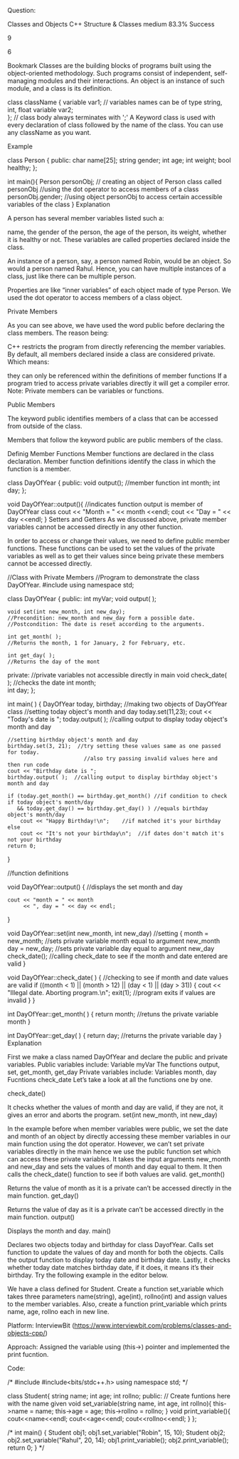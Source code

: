 Question:

Classes and Objects
C++
Structure & Classes
medium
83.3% Success

9

6

Bookmark
Classes are the building blocks of programs built using the object-oriented methodology. Such programs consist of independent, self-managing modules and their interactions. An object is an instance of such module, and a class is its definition.

class className 
{
  variable var1;         // variables names can be of type string, int, float
  variable var2;         
};                       // class body always terminates with ';' 
A Keyword class is used with every declaration of class followed by the name of the class. You can use any className as you want.

Example

class Person
{
public:
    char name[25];
    string gender;
    int age;
    int weight;
    bool healthy;
};

int main(){
  Person personObj;     // creating an object of Person class called personObj
  //using the dot operator to access members of a class
  personObj.gender;  //using object personObj to access certain accessible variables of the class
}
Explanation

A person has several member variables listed such a:

name,
the gender of the person,
the age of the person,
its weight,
whether it is healthy or not.
These variables are called properties declared inside the class.

An instance of a person, say, a person named Robin, would be an object. So would a person named Rahul. Hence, you can have multiple instances of a class, just like there can be multiple person.

Properties are like “inner variables” of each object made of type Person. We used the dot operator to access members of a class object.

Private Members

As you can see above, we have used the word public before declaring the class members. The reason being:

C++ restricts the program from directly referencing the member variables.
By default, all members declared inside a class are considered private. Which means:

they can only be referenced within the definitions of member functions
If a program tried to access private variables directly it will get a compiler error.
Note: Private members can be variables or functions.

Public Members 

The keyword public identifies members of a class that can be accessed from outside of the class.

Members that follow the keyword public are public members of the class.

Definig Member Functions
Member functions are declared in the class declaration. Member function definitions identify the class in which the function is a member.

class DayOfYear {
public:
    void output(); //member function
    int month;
    int day;
};

void DayOfYear::output(){   //indicates function output is member of DayOfYear class
  cout << "Month =  " << month <<endl;
  cout << "Day =  " << day <<endl;
}
Setters and Getters
As we discussed above, private member variables cannot be accessed directly in any other function.

In order to access or change their values, we need to define public member functions. These functions can be used to set the values of the private variables as well as to get their values since being private these members cannot be accessed directly.

//Class with Private Members 
//Program to demonstrate the class DayOfYear.
#include <iostream>
using namespace std;

class DayOfYear
{
public:
      int myVar;
    void output( );

    void set(int new_month, int new_day);
    //Precondition: new_month and new_day form a possible date.
    //Postcondition: The date is reset according to the arguments.

    int get_month( );
    //Returns the month, 1 for January, 2 for February, etc.

    int get_day( );
    //Returns the day of the mont
private:  //private variables not accessible directly in main
    void check_date( );  //checks the date
    int month;    
    int day;
};

int main( )
{
    DayOfYear today, birthday; //making two objects of DayOfYear class
    //setting today object's month and day
    today.set(11,23); 
    cout << "Today's date is ";
    today.output( );    //calling output to display today object's month and day
    
    //setting birthday object's month and day
    birthday.set(3, 21);  //try setting these values same as one passed for today. 
                            //also try passing invalid values here and then run code
    cout << "Birthday date is ";
    birthday.output( );  //calling output to display birthday object's month and day

    if (today.get_month() == birthday.get_month() //if condition to check if today object's month/day 
       && today.get_day() == birthday.get_day() ) //equals birthday object's month/day
        cout << "Happy Birthday!\n";    //if matched it's your birthday
    else
        cout << "It's not your birthday\n";  //if dates don't match it's not your birthday
    return 0;
}

//function definitions

void DayOfYear::output()
 {
  //displays the set month and day
  
    cout << "month = " << month
         << ", day = " << day << endl;
  
}

void DayOfYear::set(int new_month, int new_day) //setting
{
    month = new_month; //sets private variable month equal to argument new_month
    day = new_day;  //sets private variable day equal to argument new_day
    check_date(); //calling check_date to see if the month and date entered are valid
}

void DayOfYear::check_date( )
{
  //checking to see if month and date values are valid
    if ((month < 1) || (month > 12) || (day < 1) || (day > 31)) 
    {
        cout << "Illegal date. Aborting program.\n";
        exit(1);  //program exits if values are invalid
    }
}

int DayOfYear::get_month( )
{
    return month;    //retuns the private variable month
}

int DayOfYear::get_day( )
{
    return day;    //returns the private variable day
}
Explanation

First we make a class named DayOfYear and declare the public and private variables.
Public variables include:
Variable myVar
The functions output, set, get_month, get_day
Private variables include:
Variables month, day
Fucntions check_date
Let’s take a look at all the functions one by one.

 

check_date()

It checks whether the values of month and day are valid, if they are not, it gives an error and aborts the program.
set(int new_month, int new_day)

In the example before when member variables were public, we set the date and month of an object by directly accessing these member variables in our main function using the dot operator.
However, we can’t set private variables directly in the main hence we use the public function set which can access these private variables. It takes the input arguments new_month and new_day and sets the values of month and day equal to them.
It then calls the check_date() function to see if both values are valid.
get_month()

Returns the value of month as it is a private can’t be accessed directly in the main function.
get_day()

Returns the value of day as it is a private can’t be accessed directly in the main function.
output()

Displays the month and day.
main()

Declares two objects today and birthday for class DayofYear.
Calls set function to update the values of day and month for both the objects.
Calls the output function to display today date and birthday date.
Lastly, it checks whether today date matches birthday date, if it does, it means it’s their birthday.
Try the following example in the editor below.

We have a class defined for Student. Create a function set_variable which takes three parameters name(string), age(int), rollno(int) and assign values to the member variables. Also, create a function print_variable which prints name, age, rollno each in new line.

Platform: InterviewBit (https://www.interviewbit.com/problems/classes-and-objects-cpp/)

Approach: Assigned the variable using (this->) pointer and implemented the print fucntion.

Code:

/*
#include<iostream>
#include<bits/stdc++.h>
using namespace std;
*/

class Student{
    string name;
    int age;
    int rollno;
public:
    // Create funtions here with the name given
    void set_variable(string name, int age, int rollno){
        this->name = name;
        this->age = age;
        this->rollno = rollno;
    }
    void print_variable(){
        cout<<name<<endl;
        cout<<age<<endl;
        cout<<rollno<<endl;
    }
};



/*
int main()  {
    Student obj1;
    obj1.set_variable("Robin", 15, 10);
    Student obj2;
    obj2.set_variable("Rahul", 20, 14);
    obj1.print_variable();
    obj2.print_variable();
    return 0;
}
*/

